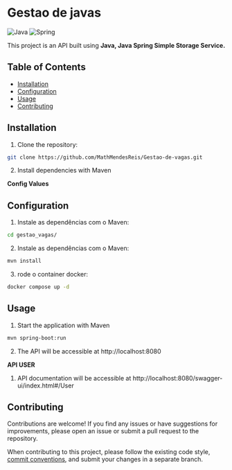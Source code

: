 # Gestao de javas

![Java](https://img.shields.io/badge/java-%23ED8B00.svg?style=for-the-badge&logo=openjdk&logoColor=white)
![Spring](https://img.shields.io/badge/spring-%236DB33F.svg?style=for-the-badge&logo=spring&logoColor=white)

This project is an API built using **Java, Java Spring Simple Storage Service.**

## Table of Contents

- [Installation](#installation)
- [Configuration](#configuration)
- [Usage](#usage)
- [Contributing](#contributing)

## Installation

1. Clone the repository:

```bash
git clone https://github.com/MathMendesReis/Gestao-de-vagas.git
```

2. Install dependencies with Maven

**Config Values**

## Configuration

1. Instale as dependências com o Maven:

```bash
cd gestao_vagas/
```

2. Instale as dependências com o Maven:

```bash
mvn install
```

3. rode o container docker:

```bash
docker compose up -d
```

## Usage

1. Start the application with Maven

```bash
mvn spring-boot:run
```

2. The API will be accessible at http://localhost:8080


**API USER**
1. API documentation will be accessible at http://localhost:8080/swagger-ui/index.html#/User


## Contributing

Contributions are welcome! If you find any issues or have suggestions for improvements, please open an issue or submit a pull request to the repository.

When contributing to this project, please follow the existing code style, [commit conventions](https://www.conventionalcommits.org/en/v1.0.0/), and submit your changes in a separate branch.
